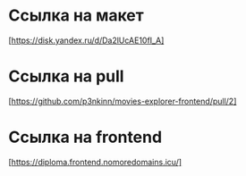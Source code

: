 # Ссылка на макет
[https://disk.yandex.ru/d/Da2lUcAE10fI_A]
# Ссылка на pull
[https://github.com/p3nkinn/movies-explorer-frontend/pull/2]
# Ссылка на frontend
[https://diploma.frontend.nomoredomains.icu/]